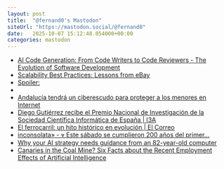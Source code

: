 ```yaml
---
layout: post
title:  "@fernand0's Mastodon"
siteUrl: "https://mastodon.social/@fernand0"
date:   2025-10-07 15:12:48.054000+00:00
categories: mastodon
---
```

*  [AI Code Generation: From Code Writers to Code Reviewers - The Evolution of Software Development ](https://dev.to/xhiena/ai-code-generation-from-code-writers-to-code-reviewers-the-evolution-of-software-development-3if)
*  [Scalability Best Practices:  Lessons from eBay ](https://www.infoq.com/articles/ebay-scalability-best-practices)
*  [Spoiler: ](https://mastodon.social/@fernand0/115332883149202751)
*  [ ](https://todon.eu/@mondadientes)
*  [Andalucía tendrá un ciberescudo para proteger a los menores en Internet ](https://www.canalsur.es/noticias/andalucia/malaga/andalucia-tendra-un-ciberescudo-para-proteger-a-los-menores-en-internet/2201016.htm)
*  [Diego Gutiérrez recibe el Premio Nacional de Investigación de la Sociedad Científica Informática de España \| I3A ](https://i3a.unizar.es/es/noticias/diego-gutierrez-recibe-el-premio-nacional-de-investigacion-de-la-sociedad-cientific)
*  [El ferrocarril: un hito histórico en evolución \| El Correo ](https://www.elcorreo.com/culturas/territorios/ferrocarril-hito-historico-evolucion-20250927162441-nt.htm)
*  [inconsolata» - ⩔
Este sábado se cumplieron 200 años del primer... ](https://inconsolata.com/post/796041243262124032/tren20)
*  [Why your AI strategy needs guidance from an 82-year-old computer ](https://bigthink.com/business/why-your-ai-strategy-needs-guidance-from-an-82-year-old-computer)
*  [Canaries in the Coal Mine? Six Facts about the Recent Employment Effects of Artificial Intelligence ](https://digitaleconomy.stanford.edu/publications/canaries-in-the-coal-mine)
